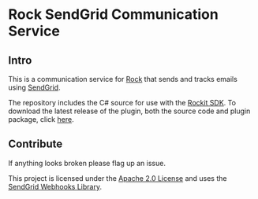 # Rock SendGrid Communication Service

## Intro
This is a communication service for [Rock](http://rockrms.com) that sends and tracks emails using [SendGrid](https://sendgrid.com/).

The repository includes the C# source for use with the [Rockit SDK](http://www.rockrms.com/Rock/Developer).
To download the latest release of the plugin, both the source code and plugin package, click [here](https://github.com/BricksandMortar/SendGrid/releases/latest).
## Contribute
If anything looks broken please flag up an issue.

This project is licensed under the [Apache 2.0 License](http://www.apache.org/licenses/LICENSE-2.0.html) and uses the [SendGrid Webhooks Library](https://github.com/mirajavora/sendgrid-webhooks).
